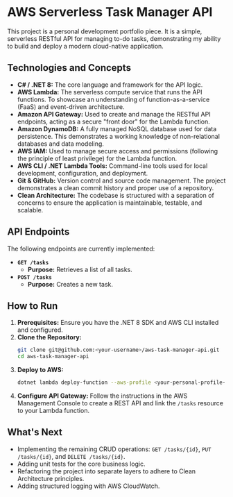 # AWS Serverless Task Manager API

This project is a personal development portfolio piece. It is a simple, serverless RESTful API for managing to-do tasks, demonstrating my ability to build and deploy a modern cloud-native application.

## Technologies and Concepts

* **C# / .NET 8:** The core language and framework for the API logic.
* **AWS Lambda:** The serverless compute service that runs the API functions. To showcase an understanding of function-as-a-service (FaaS) and event-driven architecture.
* **Amazon API Gateway:** Used to create and manage the RESTful API endpoints, acting as a secure "front door" for the Lambda function.
* **Amazon DynamoDB:** A fully managed NoSQL database used for data persistence. This demonstrates a working knowledge of non-relational databases and data modeling.
* **AWS IAM:** Used to manage secure access and permissions (following the principle of least privilege) for the Lambda function.
* **AWS CLI / .NET Lambda Tools:** Command-line tools used for local development, configuration, and deployment.
* **Git & GitHub:** Version control and source code management. The project demonstrates a clean commit history and proper use of a repository.
* **Clean Architecture:** The codebase is structured with a separation of concerns to ensure the application is maintainable, testable, and scalable.

## API Endpoints

The following endpoints are currently implemented:

* **`GET /tasks`**
    * **Purpose:** Retrieves a list of all tasks.
* **`POST /tasks`**
    * **Purpose:** Creates a new task.

## How to Run

1.  **Prerequisites:** Ensure you have the .NET 8 SDK and AWS CLI installed and configured.
2.  **Clone the Repository:**
    ```bash
    git clone git@github.com:<your-username>/aws-task-manager-api.git
    cd aws-task-manager-api
    ```
3.  **Deploy to AWS:**
    ```bash
    dotnet lambda deploy-function --aws-profile <your-personal-profile-name>
    ```
4.  **Configure API Gateway:** Follow the instructions in the AWS Management Console to create a REST API and link the `/tasks` resource to your Lambda function.

## What's Next

* Implementing the remaining CRUD operations: `GET /tasks/{id}`, `PUT /tasks/{id}`, and `DELETE /tasks/{id}`.
* Adding unit tests for the core business logic.
* Refactoring the project into separate layers to adhere to Clean Architecture principles.
* Adding structured logging with AWS CloudWatch.
